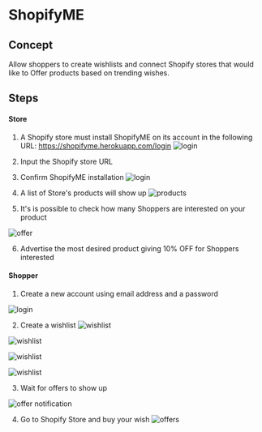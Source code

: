 # ShopifyME

## Concept

Allow shoppers to create wishlists and connect Shopify stores that would like to Offer products based on trending wishes.

## Steps

#### Store

1. A Shopify store must install ShopifyME on its account in the following URL: https://shopifyme.herokuapp.com/login
![login](https://raw.githubusercontent.com/paniko0/shopifyme/master/screenshots/1%20-%20login.png)

2. Input the Shopify store URL

3. Confirm ShopifyME installation
![login](https://raw.githubusercontent.com/paniko0/shopifyme/master/screenshots/2%20-%20Install%20APP.png)

4. A list of Store's products will show up
![products](https://raw.githubusercontent.com/paniko0/shopifyme/master/screenshots/3%20-%20Products%20desired.png)

5. It's is possible to check how many Shoppers are interested on your product

![offer](https://raw.githubusercontent.com/paniko0/shopifyme/master/screenshots/4%20-%20Offer.png)

6. Advertise the most desired product giving 10% OFF for Shoppers interested

#### Shopper

1. Create a new account using email address and a password

![login](https://raw.githubusercontent.com/paniko0/shopifyme/master/screenshots/M1%20-%20Login.png)

2. Create a wishlist
![wishlist](https://raw.githubusercontent.com/paniko0/shopifyme/master/screenshots/M2%20-%20Wishlist.png)

![wishlist](https://raw.githubusercontent.com/paniko0/shopifyme/master/screenshots/M3%20-%20Add%20wish.png)

![wishlist](https://raw.githubusercontent.com/paniko0/shopifyme/master/screenshots/M4%20-%20Add%20wish.png)

![wishlist](https://raw.githubusercontent.com/paniko0/shopifyme/master/screenshots/M5%20-%20Wishlist.png)

3. Wait for offers to show up

![offer notification](https://raw.githubusercontent.com/paniko0/shopifyme/master/screenshots/M7%20-%20Offer%20Notification.png)

4. Go to Shopify Store and buy your wish
![offers](https://raw.githubusercontent.com/paniko0/shopifyme/master/screenshots/M8%20-%20Offers.png)
